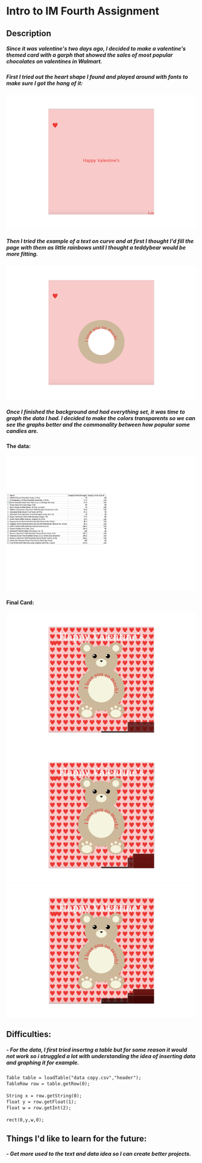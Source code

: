 # Intro to IM Fourth Assignment 
## Description 
##### Since it was valentine's two days ago, I decided to make a valentine's themed card with a garph that showed the sales of most popular chocolates on valentines in Walmart.
 ##### First I tried out the heart shape I found and played around with fonts to make sure I got the hang of it:
 ![](First.jpg)
 ##### Then I tried the example of a text on curve and at first I thought I'd fill the page with them as little rainbows until I thought a teddybear would be more fitting.
 ![](Second.jpg)
 ##### Once I finished the background and had everything set, it was time to graph the data I had. I decided to make the colors transparents so we can see the graphs better and the commonality between how popular some candies are.
 #### The data:
 ![](Data.jpg)
 #### Final Card:
![](Valentinecardwithgraph1.jpg)
 ![](Valentinecardwithgraph2.jpg)
 ![](Valentinecardwithgraph3.jpg)


## Difficulties:
##### - For the data, I first tried insertng a table but for some reason it would not work so i struggled a lot with understanding the idea of inserting data and graphing it for example.
```
Table table = loadTable("data copy.csv","header");
TableRow row = table.getRow(0);

String x = row.getString(0);
float y = row.getFloat(1);
float w = row.getInt(2);

rect(0,y,w,0);
```
## Things I'd like to learn for the future:
##### - Get more used to the text and data idea so I can create better projects.
